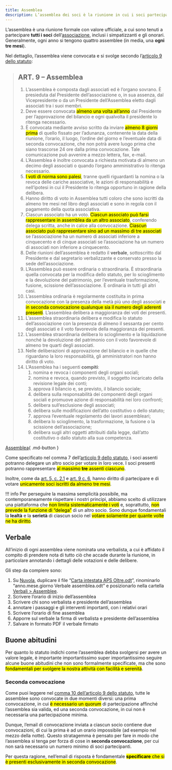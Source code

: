 ```yaml
---
title: Assemblea
description: L’assemblea dei soci è la riunione in cui i soci partecipano all’amministrazione dell’associazione.
---
```

L’assemblea è una riunione formale con valore ufficiale, a cui sono tenuti a partecipare **tutti i soci** dell’[associazione](README.md), inclusi i simpatizzanti e gli onorari. Generalmente, ogni anno si tengono quattro assemblee (in media, una **ogni tre mesi**).

Nel dettaglio, l’assemblea viene convocata e si svolge secondo l’[articolo 9 dello statuto](statuto.md#art.-9-assemblea):

> ## ART. 9 – Assemblea
>
> 1. L’assemblea è composta dagli associati ed è l’organo sovrano. È presieduta dal Presidente dell’associazione o, in sua assenza, dal Vicepresidente o da un Presidente dell’Assemblea eletto dagli associati tra i suoi membri.
> 2. Deve essere convocata <mark>almeno una volta all’anno</mark> dal Presidente per l’approvazione del bilancio e ogni qualvolta il presidente lo ritenga necessario.
> 3. È convocata mediante avviso scritto da inviare <mark>almeno 8 giorni prima</mark> di quello fissato per l’adunanza, contenente la data della riunione, l’orario, il luogo, l’ordine del giorno e l’eventuale data di seconda convocazione, che non potrà avere luogo prima che siano trascorse 24 ore dalla prima convocazione. Tale comunicazione può avvenire a mezzo lettera, fax, e-mail.
> 4. L’Assemblea è inoltre convocata a richiesta motivata di almeno un decimo degli associati o quando l’organo amministrativo lo ritenga necessario.
> 5. <mark>I voti di norma sono palesi</mark>, tranne quelli riguardanti la nomina o la revoca delle cariche associative, le azioni di responsabilità e nell’ipotesi in cui il Presidente lo ritenga opportuno in ragione della delibera.
> 6. Hanno diritto di voto in Assemblea tutti coloro che sono iscritti da almeno tre mesi nel libro degli associati e sono in regola con il pagamento della quota associativa.
> 7. Ciascun associato ha un voto. <mark>Ciascun associato può farsi rappresentare in assemblea da un altro associato</mark>, conferendo delega scritta, anche in calce alla convocazione. <mark>Ciascun associato può rappresentare sino ad un massimo di tre associati</mark> se l’associazione ha un numero di associati inferiore a cinquecento e di cinque associati se l’associazione ha un numero di associati non inferiore a cinquecento.
> 8. Delle riunioni dell’assemblea è redatto il **verbale**, sottoscritto dal Presidente e dal segretario verbalizzante e conservato presso la sede dell’associazione.
> 9. L’Assemblea può essere ordinaria o straordinaria. È straordinaria quella convocata per la modifica dello statuto, per lo scioglimento e la devoluzione del patrimonio, per l’eventuale trasformazione, fusione, scissione dell’associazione. È ordinaria in tutti gli altri casi.
> 10. L’assemblea ordinaria è regolarmente costituita in prima convocazione con la presenza della metà più uno degli associati e <mark>in seconda convocazione qualunque sia il numero degli aderenti presenti</mark>. L’assemblea delibera a maggioranza dei voti dei presenti.
> 11. L’assemblea straordinaria delibera e modifica lo statuto dell’associazione con la presenza di almeno il sessanta per cento degli associati e il voto favorevole della maggioranza dei presenti.
> 12. L’assemblea straordinaria delibera lo scioglimento e la liquidazione nonché la devoluzione del patrimonio con il voto favorevole di almeno tre quarti degli associati.
> 13. Nelle deliberazioni di approvazione del bilancio e in quelle che riguardano la loro responsabilità, gli amministratori non hanno diritto di voto.
> 14. L’Assemblea ha i seguenti **compiti**:
>		1. nomina e revoca i componenti degli organi sociali;
>		2. nomina e revoca, quando previsto, il soggetto incaricato della revisione legale dei conti;
>		3. approva il bilancio e, se previsto, il bilancio sociale;
>		4. delibera sulla responsabilità dei componenti degli organi sociali e promuove azione di responsabilità nei loro confronti;
>		5. delibera sull’esclusione degli associati;
>		6. delibera sulle modificazioni dell’atto costitutivo o dello statuto;
>		7. approva l’eventuale regolamento dei lavori assembleari;
>		8. delibera lo scioglimento, la trasformazione, la fusione o la scissione dell’associazione;
>		9. delibera sugli altri oggetti attribuiti dalla legge, dall’atto costitutivo o dallo statuto alla sua competenza.

[Assemblea](assemblea.md){ .md-button }

Come specificato nel comma 7 dell’[articolo 9 dello statuto](statuto.md#art.-9-assemblea), i soci assenti potranno delegare un altro socio per votare in loro vece. I soci presenti potranno rappresentare <mark>al massimo **tre** assenti ciascuno</mark>.

Inoltre, come da [art. 5, c. 2.1](statuto.md#art.-5-associati-procedure-di-ammissione-ed-esclusione) e [art. 9 c. 6](statuto.md#art.-9-assemblea), hanno diritto di partecipare e di votare <mark>unicamente soci iscritti da almeno tre mesi</mark>.

!!! info
	Per perseguire la massima semplicità possibile, ma contemporaneamente rispettare i nostri principi, abbiamo scelto di utilizzare una piattaforma che <mark class='red'>non limita sistematicamente i voti</mark> e, soprattutto, <mark class='red'>non prevede la funzione di “delega”</mark> di un altro socio. Sono dunque fondamentali la **lealtà** e la **serietà** di ciascun socio nel <mark>votare solamente per quante volte ne ha diritto</mark>.

## Verbale

All’inizio di ogni assemblea viene nominatə unə verbalista, a cui è affidato il compito di prendere nota di tutto ciò che accade durante la riunione, in particolare annotando i dettagli delle votazioni e delle delibere.

Gli step da compiere sono:

1. Su [Nuvola](../../tools/nuvola.md), duplicare il file “[Carta intestata APS Oltre.odt](https://nuvola.scambi.org/index.php/f/259232 'Carta intestata APS Oltre.odt')”, rinominarlo “anno.mese.giorno Verbale assemblea.odt” e posizionarlo nella cartella [Verbali > Assemblee](https://nuvola.scambi.org/index.php/f/1164 'Cartella “Assemblee”').
2. Scrivere l’orario di inizio dell’assemblea
3. Scrivere chi sono verbalista e presidente dell’assemblea
4. annotare i passaggi e gli interventi importanti, con i relativi orari
5. Scrivere l’orario di fine assemblea
6. Apporre sul verbale la firma di verbalista e presidente dell’assemblea
7. Salvare in formato PDF il verbale firmato

## Buone abitudini

Per quanto lo statuto indichi come l’assemblea debba svolgersi per avere un valore legale, è importante importantissimo super importantissimo seguire alcune buone abitudini che non sono formalmente specificate, ma che sono <mark>fondamentali per svolgere la nostra attività con facilità e serenità</mark>.

### Seconda convocazione

Come puoi leggere nel [comma 10 dell’articolo 9 dello statuto](statuto.md#art.-9-assemblea), tutte le assemblee sono convocate in due momenti diversi: una prima convocazione, in cui <mark>è necessario un quorum</mark> di partecipazione affinché l’assemblea sia valida, ed una seconda convocazione, in cui non è necessaria una partecipazione minima.

Dunque, l’email di convocazione inviata a ciascun socio contiene due convocazioni, di cui la prima è ad un orario impossibile (ad esempio nel mezzo della notte). Questo stratagemma è pensato per fare in modo che l’assemblea si tenga per forza di cose in **seconda convocazione**, per cui non sarà necessario un numero minimo di soci partecipanti.

Per questa ragione, nell’email di risposta è fondamentale <mark>**specificare** che si è presenti esclusivamente in seconda convocazione</mark>.

